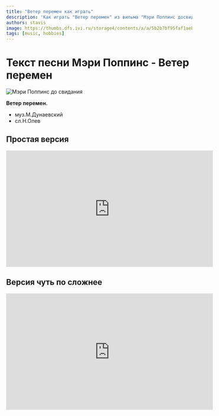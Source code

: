 ```yaml
---
title: "Ветер перемен как играть"
description: 'Как играть "Ветер перемен" из вильма "Мэри Поппинс досвиданья" на пианино'
authors: stavis
image: https://thumbs.dfs.ivi.ru/storage4/contents/a/a/5b2b7bf95faf1aebd34374f91cabda.jpg/400x226/ 
tags: [music, hobbies]
---
```

# Текст песни Мэри Поппинс - Ветер перемен

![Мэри Поппинс до свидания](https://thumbs.dfs.ivi.ru/storage4/contents/a/a/5b2b7bf95faf1aebd34374f91cabda.jpg/400x226/)

**Ветер перемен.**
- муз.М.Дунаевский
- сл.Н.Олев

<!--truncate-->

## Простая версия

<iframe width="560" height="315" src="https://www.youtube.com/embed/GfDU9JmoWyw" title="YouTube video player" frameborder="0" allow="accelerometer; autoplay; clipboard-write; encrypted-media; gyroscope; picture-in-picture; web-share" allowfullscreen></iframe>

## Версия чуть по сложнее

<iframe width="560" height="315" src="https://www.youtube.com/embed/oF5PJa6nuKs" title="YouTube video player" frameborder="0" allow="accelerometer; autoplay; clipboard-write; encrypted-media; gyroscope; picture-in-picture; web-share" allowfullscreen></iframe>
